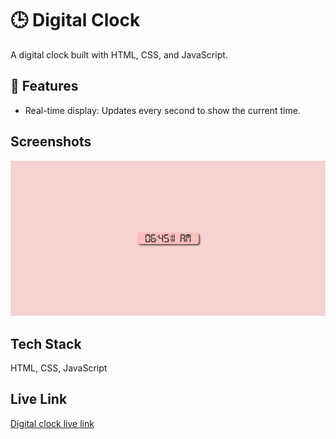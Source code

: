 # 🕒 Digital Clock

A digital clock built with HTML, CSS, and JavaScript.

## 🌟 Features

- Real-time display: Updates every second to show the current time.

## Screenshots

![Home page](./screenshots/digital-clock.png)

## Tech Stack

HTML, CSS, JavaScript

## Live Link

[Digital clock live link](https://abdur-rahman-apu.github.io/Digital-Clock-JS/)
